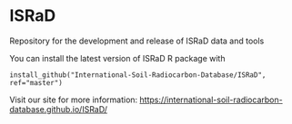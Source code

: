 # ISRaD
Repository for the development and release of ISRaD data and tools

You can install the latest version of ISRaD R package with

```
install_github("International-Soil-Radiocarbon-Database/ISRaD", ref="master")
```

Visit our site for more information:
https://international-soil-radiocarbon-database.github.io/ISRaD/
